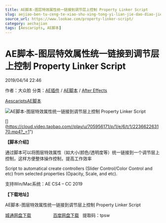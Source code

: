 ```yaml
---
title: AE脚本-图层特效属性统一链接到调节层上控制 Property Linker Script
slug: aejiao-ben-tu-ceng-te-xiao-shu-xing-tong-yi-lian-jie-dao-diao-jie-ceng-shang-kong-zhi-property-linker-script
source_url: https://www.lookae.com/property-linker-script/
category: aechajian
tags: [Aescaripts, AE脚本]
---
```

# AE脚本-图层特效属性统一链接到调节层上控制 Property Linker Script

2019/04/14 22:46

作者：大众脸
分类：[AE插件](https://www.lookae.com/after-effects/aechajian/) / [AE脚本](https://www.lookae.com/after-effects/aescripts/) / [After Effects](https://www.lookae.com/after-effects/)

[Aescaripts](https://www.lookae.com/tag/aescaripts/)[AE脚本](https://www.lookae.com/tag/ae%e8%84%9a%e6%9c%ac/)

![AE脚本-图层特效属性统一链接到调节层上控制 Property Linker Script](https://www.lookae.com/wp-content/uploads/2019/04/Property-Linker-Script.jpg "AE脚本-图层特效属性统一链接到调节层上控制 Property Linker Script-LookAE.com")

[﻿[﻿]("https://cloud.video.taobao.com//play/u/705956171/p/1/e/6/t/1/223662263170.mp4)](https://cloud.video.taobao.com//play/u/705956171/p/1/e/6/t/1/223662263170.mp4?_=1")

**【脚本介绍】**

通过脚本可以将图层特效属性（如大小/颜色/透明度等）统一链接到一个调节层上控制，这样方便整体操作控制，提高工作效率

Script to automatical create controllers (Slider Control/Color Control and etc) from selected properties (Opacity, Scale, and etc).

支持Win/Mac系统：AE CS4 – CC 2019

**【下载地址】**

AE脚本-图层特效属性统一链接到调节层上控制 Property Linker Script

[城通网盘下载](https://lookae.ctfile.com/fs/680462-365503040)                  [百度网盘下载](https://pan.baidu.com/s/16F08gwvQ3w-xcbqp5KD3BA)   提取码：tpsw
